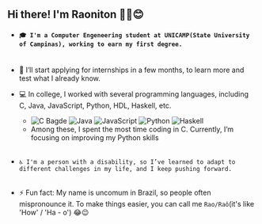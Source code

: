 
## Hi there! I'm Raoniton ✌🏾😊
- #### ```🎓 I'm a Computer Engeneering student at UNICAMP(State University of Campinas), working to earn my first degree.```<br><br>

- 📧 I’ll start applying for internships in a few months, to learn more and test what I already know.

- 💻 In college, I worked with several programming languages, including 
C, Java, JavaScript, Python, HDL, Haskell, etc. 
  - ![C Bagde](https://img.shields.io/badge/C-A8B9CC?style=for-the-badge&logo=c&logoColor=white) ![Java](https://img.shields.io/badge/java-%23ED8B00.svg?style=for-the-badge&logo=openjdk&logoColor=white) ![JavaScript](https://img.shields.io/badge/JavaScript-F7DF1E?style=for-the-badge&logo=javascript&logoColor=000) ![Python](https://img.shields.io/badge/python-3670A0?style=for-the-badge&logo=python&logoColor=white) ![Haskell](https://img.shields.io/badge/Haskell-5e5086?style=for-the-badge&logo=haskell&logoColor=white)
  - Among these, I spent the most time coding in C. Currently, I’m focusing on improving my Python skills <br><br>
- ```♿️ I'm a person with a disability, so I’ve learned to adapt to different challenges in my life, and I keep pushing forward.```
<br><br>

- ⚡ Fun fact: My name is uncomum in Brazil, so people often mispronounce it. To make things easier, you can call me ```Rao/Raô```(it's like 'How' / 'Ha - o') 😂😉

<!--
**raoniton/raoniton** is a ✨ _special_ ✨ repository because its `README.md` (this file) appears on your GitHub profile.

Here are some ideas to get you started:

- 🔭 I’m currently working on ...
- 🌱 I’m currently learning ...
- 👯 I’m looking to collaborate on ...
- 🤔 I’m looking for help with ...
- 💬 Ask me about ...
- 📫 How to reach me: ...
- 😄 Pronouns: ...
- ⚡ Fun fact: ...
-->
